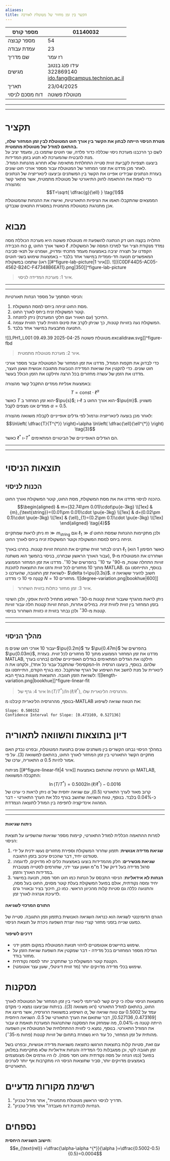 ```yaml
---
aliases: 
title: הקשר בין זמן מחזור של מטוטלת לאורכה
---
```


| מספר קורס       | 01140032                                                      |
| --------------- | ------------------------------------------------------------- |
| מספר קבוצה      | 54                                                            |
| עמדת עבודה      | 23                                                            |
| שם מדריך        | רז עמר                                                        |
| מגישים          | עידו פנג בנטוב<br>322869140<br>ido.fang@campus.technion.ac.il |
| תאריך           | 23/04/2025                                                    |
| דוח מסכם לניסוי | מטוטלת פשוטה                                                  |


<div><hr><hr></div>

# תקציר
**מטרת הניסוי הייתה לבחון את הקשר בין אורך חוט המטוטלת לבין זמן המחזור שלה, בהתאם למודל של מטוטלת מתמטית.**  
לשם כך הרכבנו מערכת ניסוי שכללה כדור פלדה, שני חוטים שתמכו בו, ומעמד יציב על מנת להבטיח שהמערכת לא תנוע בזמן המדידות.  
ביצענו תצפיות לקביעת זווית סטייה התחלתית מתאימה שלא תחרוג מהנחות המודל. לאחר מכן מדדנו את זמני המחזור של המטוטלת עבור מספר אורכי חוט שונים.  
בעזרת הנתונים שבידינו אפיינו את הקשר בין המשתנים וביצענו לינאריזציה של הנתונים כדי לאמת את ההתאמה לחוק התיאורטי של מטוטלת מתמטית, אשר מתאר קשר מהצורה:  
$$T=\sqrt{ \dfrac{g}{\ell} } \tag{1}$$
הממצאים שהתקבלו תאמו את הציפיות התאורטיות, ואישרו את ההנחות שהמטוטלת אכן מתנהגת כמטוטלת מתמטית במסגרת התנאים שנבדקו.


# מבוא
מטוטלת פשוטה היא מערכת הכוללת מסה $m$ התלויה בקצה חוט דק הנתונה להשפעת כוח הכבידה $g$, כאשר אורך החוט $\ell$ נמדד מנקודת הציר ועד למרכז המסה של המשקולת. הקפדנו על תצורה יציבה באמצעות מעמד מתכתי ומדויק, ושמרנו על תנאי סביבה המאפשרים תנועה חד-ממדית במישור אחד בלבד – באמצעות שימוש בשני חוטים שתמכו במשקולת (ראו [[#^figure-lab-picture|איור 1]]).
![[{C0DF44D5-AC05-4562-B24C-F47348B6EA11}.png|350]]^figure-lab-picture
>איור 1: מערכת המדידה לניסוי.


<div><hr><hr></div>

הניסוי הסתמך על מספר הנחות תאורטיות:
1. מסת החוט זניחה ביחס למסת המשקולת.
2. קוטר המשקולת זניח ביחס לאורך החוט.
3. החיכוך (עם האוויר ועם חלקי המערכת) ניתן להזנחה.
4. המשקולת נעה בזוויות קטנות, כך שניתן לקרב את סינוס הזווית לערך הזווית עצמה.
5. התנועה מתבצעת במישור אחד בלבד.

![[LPH1_L001 מטוטלת פשוטה 2025-04-25 09.49.39.excalidraw.svg]]^figure-fbd
>איור 2: מערכת מטוטלת מתמטית.

כדי לבדוק את תקפות המודל, מדדנו את זמן המחזור של המטוטלת עבור מספר אורכי חוט שונים. כדי להקטין את שגיאות המדידה הנובעות מתגובה אנושית ושעון העצר, מדדנו את הזמן של עשרה מחזורים בכל הרצה וחילקנו את הזמן הכולל בעשר.

באמצעות אנליזת ממדים התקבל קשר מהצורה:  
$$T=\text{const} \cdot\ell^{\alpha } \tag{2}$$
כאשר $T$ הוא זמן המחזור ב-$\pu{s}$; ו-$\ell$ הוא אורך החוט ב-$\pu{m}$. משוויון ממדים אנו מצפים לקבל $\alpha=0.5$.

לאחר מכן בוצעה לינאריזציה ונרמול לפי גדלים אופייניים לקבלת משוואה מהצורה: 
$$\ln\left( \dfrac{T}{T^{*}} \right)=\alpha \ln\left( \dfrac{\ell}{\ell^{*}} \right) \tag{3}$$
כאשר $\ell^{*}$ ו-$T^{*}$ הם הגדלים האופייניים של הביטויים המתאימים.


<div><hr><hr></div>

# תוצאות הניסוי
## הכנות לניסוי
כהכנה לניסוי מדדנו את את מסת המשקולת, מסת החוט, קוטר המשקולת ואורך החוט.
$$\begin{aligned}
 & m=(32.74\pm 0.01)\cdot\pu{e-3kg} \\[1ex]
 & {m}_{\text{string}}=(0.01\pm 0.01)\cdot \pu{e-3kg} \\[1ex]
 & d=(0.02\pm 0.1)\cdot \pu{e-3kg} \\[1ex]
 & {\ell}_{1}=(0.2\pm 0.1)\cdot \pu{e-3kg} \\[1ex]
\end{aligned} \tag{4}$$

ניתן לראות שמתקיים $m\gg {m}_{\text{string}}$ וגם ${\ell}_{1}\gg d$ ולכן מתקיימות ההנחות שמסת החוט זניחה ביחס למסת המשקולת וקוטר המשקולת זניח ביחס לאורך החוט.

רצינו לבחור זווית שתקיים את ההנחת זוויות קטנות. בחרנו באורך ${\ell}_{1}$ (כאשר הסימון $1$ הוא עבור האורך הראשון שבחרנו, בניסוי בהמשך הוא משתנה), ושחררנו את המטוטלת מ-$9$ זוויות התחלה שונות, מ-$90^{\circ}$ עד $10^{\circ}$ בהפרשים של $10^{\circ}$. מדדנו את זמן המחזור הממוצע מתוך $10$ מחזורים לכל זווית והזנו את התוצאות לתוכנת MATLAB. בנוסף, התייחסנו גם לשגיאת זמן התגובה, שהערכנו כ- $\delta t=\pu{0.3s}$. חשוב להעיר ששגיאה זו קְטֵנָה פי $10$ כי מדדנו $N=10$ מחזורים.
![[degree-variation.png|bookhue|600]]
>איור 3: זמן מחזור כתלות בזווית השחרור.

ניתן לראות מהגרף שעבור זוויות קטנות מ-$30^{\circ}$ השיפוע מתחיל להיות אופקי, ולכן השינוי בזמן המחזור בין זווית לזווית זניח. במילים אחרות, הנחת זוויות קטנות חלה עבור זוויות קטנות מ-$30^{\circ}$ ולכן נבחר בזווית זו כזווית השחרור בניסוי.


<div><hr><hr></div>

## מהלך הניסוי
עבור $10$ אורכי חוט שונים מ-$\pu{0.2m}$ עד $\pu{0.47m}$ בהפרשים של $\pu{0.03m}$, מדדנו את זמן המחזור הממוצע מתוך $10$ מחזורים לכל זווית. בעזרת MATLAB, חילקנו את הגדלים המתאימים בגדלים האופייניים שלהם (בחרנו בערך המקסימלי שהתקבל עבור כל אחד), ולקחנו את ה-$\ln$ שלהם. בנוסף, ביצענו רגרסיה לינארית על מנת לחשב את השיפוע של הגרף שהתקבל. כמו בגרף הקודם, התייחסנו גם לשגיאת הזמן תגובה.
התוצאות מוצגות בגרף הבא:
![[length-variation.png|bookhue]]^figure-linear-fit
>איור 4: גרף של $\ln(T/T^{*})/\ln(\ell /\ell^{*})$, והרגרסיה הלינארית שלו.

בנוסף, מהרגרסיה הלינארית קיבלנו מ-MATLAB את הטווח שגיאה לשיפוע:
```
Slope: 0.500152
Confidence Interval for Slope: [0.473169, 0.527136]
```
# דיון בתוצאות והשוואה לתאוריה
במהלך הניסוי נבחנו הקשרים בין משתנים שונים בתנועת המטוטלת, ובפרט נבדק האם מתקיים הקשר התאורטי בין זמן המחזור לאורך החוט, בהתאם למשוואה $\text{(3)}$. על פי התאוריה, ערכו של $\alpha$ אמור להיות $0.5$.

מניתוח [[#^figure-linear-fit|איור 4]] וקו הרגרסיה שהותאם באמצעות MATLAB, התקבלה המשוואה:
$$\ln(T/T^{*})=0.5002\ln(\ell /\ell^{*})-0.0016$$
ניתן לראות כי ערכו של $\alpha$ קרוב מאוד לערך התאורטי ($0.5$), עם שגיאה יחסית של כ-$0.04\%$ בלבד. בנוסף, טווח השגיאה שחושב בגרף כלל את הערך התאורטי - דבר המהווה אינדיקציה לחפיפה בין המודל לתוצאה הנמדדת.


<div><hr><hr></div>

#### ניתוח שגיאות
למרות ההתאמה הכללית למודל התאורטי, קיימות מספר שגיאות שהשפיעו על תוצאת הניסוי:

1. **שגיאת מדידה אנושית**: תזמון שחרור המשקולת וספירת מחזורים נעשו ידנית על ידי סטודנט יחיד, דבר שהכניס עיכוב בזמן התגובה. 
2. **שגיאת מכשירים**: חלק מהמדידות בוצעו באמצעות כלים לא מדויקים, לדוגמה: סרגל מדידה בעל דיוק של $1$ מ"מ ושעון עצר ידני, שתורמים לסטייה מצטברת במדידות האורך והזמן.
3. **הנחות לא אידאליות**: הניסוי התבסס על הנחות כמו חוט חסר מסה, תנועה במישור יחיד ומסה נקודתית, אולם בפועל המשקולת בעלת קוטר מסוים, החוט בעל מסה, והתנועה כללה גם סטיות קלות מהכיוון הראשי. כמו כן, חיכוך בציר ובאוויר גרם לדעיכת אנרגיה לאורך זמן.

#### התורם המרכזי לשגיאה

הגורם הדומיננטי לשגיאה הוא כנראה השגיאה האנושית בתזמון וזמן התגובה. סטייה של כמעט שנייה בזמני מחזור קצרי טווח יוצרת השפעה ניכרת על תוצאת הניסוי.

#### דרכים לשיפור
- שימוש בחיישנים אוטומטיים לזיהוי תנועת המטוטלת במקום תזמון ידני.
- הגדלת מספר המחזורים בכל מדידה - דבר שמקטין את השפעת שגיאת הזמן על מחזור בודד.
- הקטנת קוטר המשקולת כך שתתקרב יותר למסה נקודתית.
- שימוש בכלי מדידה מדויקים יותר (מד זווית דיגיטלי, שעון עצר אוטומטי).

# מסקנות
מתוצאות הניסוי עולה כי קיים קשר לוגריתמי לינארי בין זמן המחזור של המטוטלת לאורך החוט, בהתאם למודל התאורטי (ראו משוואה $\text{(3)}$​). בניתוח שביצענו נמצא כי מקדם השיפוע במשוואת הרגרסיה, אשר מייצג את $\alpha$, עמד על $0.5002$ עם טווח שגיאה של $[0.473169, 0.527136]$, דבר שתואם את הערך התאורטי של $0.5$. השגיאה היחסית עבור $\alpha$ הייתה קטנה מ-$0.04\%$, מה שמחזק את המסקנה שהתנהגות המערכת תואמת את המודל התאורטי.
בנוסף, נמצא כי לזווית ההתחלתית של המטוטלת אין השפעה מהותית על זמן המחזור, כל עוד היא נשמרת בתחום של זוויות קטנות (פחות מ-$35^{\circ}$). 

עם זאת, סטיות קלות בתוצאות הורגשו כתוצאה משגיאות מדידה אנושיות, ובפרט בשל זמן תגובה לקוי, וכן ממגבלות כלי המדידה והנחות אידאליות שלא מתקיימות במלואן בפועל (כמו הנחה על מסה נקודתית וחוט חסר מסה). לו היו גורמים אלו מצומצמים באמצעים מדויקים יותר, סביר שתוצאות הניסוי היו מתקרבות אף יותר לערכים התאורטיים.
# רשימת מקורות מדעיים
1. "תדריך לניסוי הראשון מטוטלת מתמטית", אתר מודל טכניון.
2. "הנחיות לכתיבת דוח מעבדה" אתר מודל טכניון.
# נספחים
**חישוב השגיאה היחסית**:
$$e_{\text{rel}} =\dfrac{\alpha-\alpha ^{*}}{\alpha }=\dfrac{0.5002-0.5}{0.5}=0.0004$$
